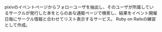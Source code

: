 pixivのイベントページからフォローユーザを抽出し、そのユーザが所属しているサークルが発行した本をとらのあな通販ページで検索し、結果をイベント開催日毎にサークル情報と合わせてリスト表示するサービス。
Ruby on Railsの練習として作成。
